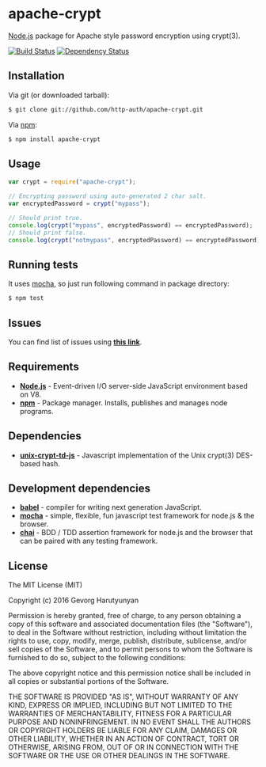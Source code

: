 # apache-crypt

[Node.js](http://nodejs.org/) package for Apache style password encryption using crypt(3).

[![Build Status](https://api.travis-ci.org/http-auth/apache-crypt.png)](https://travis-ci.org/http-auth/apache-crypt)
[![Dependency Status](https://david-dm.org/http-auth/apache-crypt.png)](https://david-dm.org/http-auth/apache-crypt)

## Installation

Via git (or downloaded tarball):

```bash
$ git clone git://github.com/http-auth/apache-crypt.git
```

Via [npm](http://npmjs.org/):

```bash
$ npm install apache-crypt
```

## Usage

```javascript
var crypt = require("apache-crypt");

// Encrypting password using auto-generated 2 char salt.
var encryptedPassword = crypt("mypass");

// Should print true.
console.log(crypt("mypass", encryptedPassword) == encryptedPassword);
// Should print false.
console.log(crypt("notmypass", encryptedPassword) == encryptedPassword);
```

## Running tests

It uses [mocha](https://mochajs.org/), so just run following command in package directory:

```bash
$ npm test
```

## Issues

You can find list of issues using **[this link](http://github.com/http-auth/apache-crypt/issues)**.

## Requirements

- **[Node.js](http://nodejs.org)** - Event-driven I/O server-side JavaScript environment based on V8.
- **[npm](http://npmjs.org)** - Package manager. Installs, publishes and manages node programs.

## Dependencies

- **[unix-crypt-td-js](https://github.com/TimDumol/unix-crypt-td-js/)** - Javascript implementation of the Unix crypt(3)
  DES-based hash.

## Development dependencies

- **[babel](https://babeljs.io/)** - compiler for writing next generation JavaScript.
- **[mocha](https://mochajs.org/)** - simple, flexible, fun javascript test framework for node.js & the browser.
- **[chai](http://chaijs.com/)** - BDD / TDD assertion framework for node.js and the browser that can be paired with any
  testing framework.

## License

The MIT License (MIT)

Copyright (c) 2016 Gevorg Harutyunyan

Permission is hereby granted, free of charge, to any person obtaining a copy of this software and associated
documentation files (the "Software"), to deal in the Software without restriction, including without limitation the
rights to use, copy, modify, merge, publish, distribute, sublicense, and/or sell copies of the Software, and to permit
persons to whom the Software is furnished to do so, subject to the following conditions:

The above copyright notice and this permission notice shall be included in all copies or substantial portions of the
Software.

THE SOFTWARE IS PROVIDED "AS IS", WITHOUT WARRANTY OF ANY KIND, EXPRESS OR IMPLIED, INCLUDING BUT NOT LIMITED TO THE
WARRANTIES OF MERCHANTABILITY, FITNESS FOR A PARTICULAR PURPOSE AND NONINFRINGEMENT. IN NO EVENT SHALL THE AUTHORS OR
COPYRIGHT HOLDERS BE LIABLE FOR ANY CLAIM, DAMAGES OR OTHER LIABILITY, WHETHER IN AN ACTION OF CONTRACT, TORT OR
OTHERWISE, ARISING FROM, OUT OF OR IN CONNECTION WITH THE SOFTWARE OR THE USE OR OTHER DEALINGS IN THE SOFTWARE.
